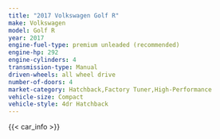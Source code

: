 ```yaml
---
title: "2017 Volkswagen Golf R"
make: Volkswagen
model: Golf R
year: 2017
engine-fuel-type: premium unleaded (recommended)
engine-hp: 292
engine-cylinders: 4
transmission-type: Manual
driven-wheels: all wheel drive
number-of-doors: 4
market-category: Hatchback,Factory Tuner,High-Performance
vehicle-size: Compact
vehicle-style: 4dr Hatchback
---
```


{{< car_info >}}
